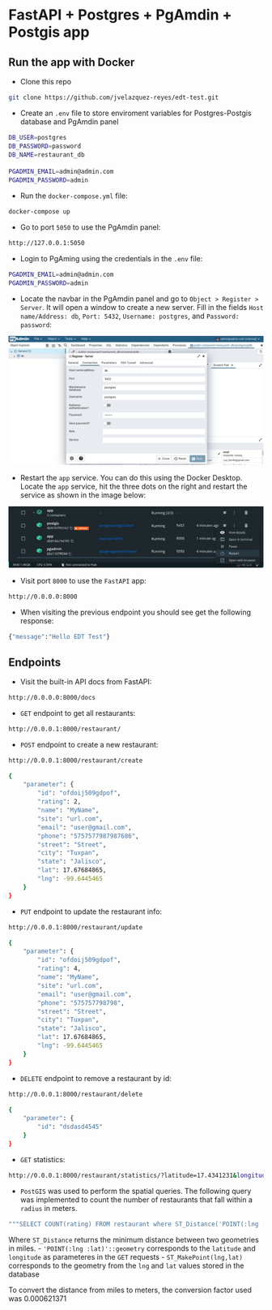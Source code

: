 # FastAPI + Postgres + PgAmdin + Postgis app

## Run the app with Docker
- Clone this repo
```sh
git clone https://github.com/jvelazquez-reyes/edt-test.git
```

- Create an `.env` file to store enviroment variables for Postgres-Postgis database and PgAmdin panel
```sh
DB_USER=postgres
DB_PASSWORD=password
DB_NAME=restaurant_db

PGADMIN_EMAIL=admin@admin.com
PGADMIN_PASSWORD=admin
```

- Run the `docker-compose.yml` file:

```sh
docker-compose up
```

- Go to port `5050` to use the PgAmdin panel:

```sh
http://127.0.0.1:5050
```

- Login to PgAming using the credentials in the `.env` file:
```sh
PGADMIN_EMAIL=admin@admin.com
PGADMIN_PASSWORD=admin
```

- Locate the navbar in the PgAmdin panel and go to `Object > Register > Server`. It will open a window to create a new server. Fill in the fields `Host name/Address: db`, `Port: 5432`, `Username: postgres`, and `Password: password`:

![alt text](https://github.com/jvelazquez-reyes/edt-test/blob/main/img:pgAdmin.png)

- Restart the `app` service. You can do this using the Docker Desktop. Locate the `app` service, hit the three dots on the right and restart the service as shown in the image below:

![alt text](https://github.com/jvelazquez-reyes/edt-test/blob/main/img:docker.png)

- Visit port `8000` to use the `FastAPI` app:
```sh
http://0.0.0.0:8000
```
- When visiting the previous endpoint you should see get the following response:
```sh
{"message":"Hello EDT Test"}
```

## Endpoints
- Visit the built-in API docs from FastAPI:
```sh
http://0.0.0.0:8000/docs
```

- `GET` endpoint to get all restaurants:
```sh
http://0.0.0.1:8000/restaurant/
```

- `POST` endpoint to create a new restaurant:
```sh
http://0.0.0.1:8000/restaurant/create
```

```sh
{
    "parameter": {
        "id": "ofdoij509gdpof",
        "rating": 2,
        "name": "MyName",
        "site": "url.com",
        "email": "user@gmail.com",
        "phone": "5757577987987686",
        "street": "Street",
        "city": "Tuxpan",
        "state": "Jalisco",
        "lat": 17.67684865,
        "lng": -99.6445465
    }
}
```

- `PUT` endpoint to update the restaurant info:
```sh
http://0.0.0.1:8000/restaurant/update
```

```sh
{
    "parameter": {
        "id": "ofdoij509gdpof",
        "rating": 4,
        "name": "MyName",
        "site": "url.com",
        "email": "user@gmail.com",
        "phone": "575757798798",
        "street": "Street",
        "city": "Tuxpan",
        "state": "Jalisco",
        "lat": 17.67684865,
        "lng": -99.6445465
    }
}
```

- `DELETE` endpoint to remove a restaurant by id:
```sh
http://0.0.0.1:8000/restaurant/delete
```

```sh
{
    "parameter": {
        "id": "dsdasd4545"
    }
}
```

- `GET` statistics:
```sh
http://0.0.0.1:8000/restaurant/statistics/?latitude=17.4341231&longitude=-99.1265732&radius=138
```

- `PostGIS` was used to perform the spatial queries. The following query was implemented to count the number of restaurants that fall within a `radius` in meters.

```sh
"""SELECT COUNT(rating) FROM restaurant where ST_Distance('POINT(:lng :lat)'::geography, ST_MakePoint(lng,lat)) * 0.000621371 <= :radius;"""
```

Where `ST_Distance` returns the minimum distance between two geometries in miles.
    - `'POINT(:lng :lat)'::geometry` corresponds to the `latitude` and `longitude` as parameteres in the `GET` requests
    - `ST_MakePoint(lng,lat)` corresponds to the geometry from the `lng` and `lat` values stored in the database
    
To convert the distance from miles to meters, the conversion factor used was 0.000621371
